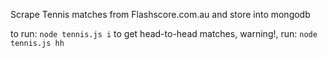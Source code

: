 Scrape Tennis matches from Flashscore.com.au and store into mongodb

to run: `node tennis.js i`
to get head-to-head matches, warning!, run: `node tennis.js hh`